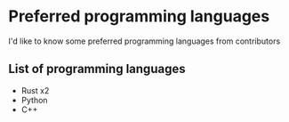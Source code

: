 # Preferred programming languages
I'd like to know some preferred programming languages from contributors

## List of programming languages
- Rust x2
- Python
- C++
